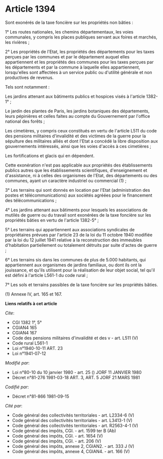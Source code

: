 # Article 1394

Sont exonérés de la taxe foncière sur les propriétés non bâties :

1° Les routes nationales, les chemins départementaux, les voies communales, y compris les places publiques servant aux foires
et marchés, les rivières ;

2° Les propriétés de l'Etat, les propriétés des départements pour les taxes perçues par les communes et par le département
auquel elles appartiennent et les propriétés des communes pour les taxes perçues par les départements et par la commune à
laquelle elles appartiennent, lorsqu'elles sont affectées à un service public ou d'utilité générale et non productives de
revenus.

Tels sont notamment :

Les jardins attenant aux bâtiments publics et hospices visés à l'article 1382-1° ;

Le jardin des plantes de Paris, les jardins botaniques des départements, leurs pépinières et celles faites au compte du
Gouvernement par l'office national des forêts ;

Les cimetières, y compris ceux constitués en vertu de l'article L511 du code des pensions militaires d'invalidité et des
victimes de la guerre pour la sépulture des militaires alliés et dont l'Etat a concédé la libre disposition aux gouvernements
intéressés, ainsi que les voies d'accès à ces cimetières ;

Les fortifications et glacis qui en dépendent.

Cette exonération n'est pas applicable aux propriétés des établissements publics autres que les établissements scientifiques,
d'enseignement et d'assistance, ni à celles des organismes de l'Etat, des départements ou des communes, ayant un caractère
industriel ou commercial (1) ;

3° Les terrains qui sont donnés en location par l'Etat (administration des postes et télécommunications) aux sociétés agréées
pour le financement des télécommunications ;

4° Les jardins attenant aux bâtiments pour lesquels les associations de mutilés de guerre ou du travail sont exonérées de la
taxe foncière sur les propriétés bâties en vertu de l'article 1382-5° ;

5° Les terrains qui appartiennent aux associations syndicales de propriétaires prévues par l'article 23 de la loi du 11
octobre 1940 modifiée par la loi du 12 juillet 1941 relative à la reconstruction des immeubles d'habitation partiellement ou
totalement détruits par suite d'actes de guerre ;

6° Les terrains sis dans les communes de plus de 5.000 habitants, qui appartiennent aux organismes de jardins familiaux, ou
dont ils ont la jouissance, et qu'ils utilisent pour la réalisation de leur objet social, tel qu'il est défini à l'article
L561-1 du code rural ;

7° Les sols et terrains passibles de la taxe foncière sur les propriétés bâties.

(1) Annexe IV, art. 165 et 167.

**Liens relatifs à cet article**

_Cite_:

  - CGI 1382 1°, 5°
  - CGIAN4 165
  - CGIAN4 167
  - Code des pensions militaires d'invalidité et des v - art. L511 (V)
  - Code rural L561-1
  - Loi n°1940-10-11 ART. 23
  - Loi n°1941-07-12

_Modifié par_:

  - Loi n°80-10 du 10 janvier 1980 - art. 25 () JORF 11 JANVIER 1980
  - Décret n°81-276 1981-03-18 ART. 3, ART. 5 JORF 21 MARS 1981

_Codifié par_:

  - Décret n°81-866 1981-09-15

_Cité par_:

  - Code général des collectivités territoriales - art. L2334-6 (V)
  - Code général des collectivités territoriales - art. L3413-1 (V)
  - Code général des collectivités territoriales - art. R2563-4-1 (V)
  - Code général des impôts, CGI. - art. 1599 ter B (Ab)
  - Code général des impôts, CGI. - art. 1654 (V)
  - Code général des impôts, CGI. - art. 206 (V)
  - Code général des impôts, annexe 2, CGIAN2. - art. 333 J (V)
  - Code général des impôts, annexe 4, CGIAN4. - art. 166 (V)
